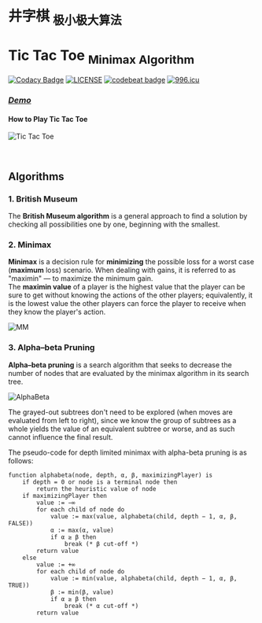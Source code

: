 # 井字棋 <sub>极小极大算法</sub>  
# Tic Tac Toe <sub>Minimax Algorithm</sub>

[![Codacy Badge](https://api.codacy.com/project/badge/Grade/46c74d713b1843eb89332b3769fa2a9a)](https://app.codacy.com/manual/bugstop/tic-tac-toe-ai?utm_source=github.com&utm_medium=referral&utm_content=bugstop/tic-tac-toe-ai&utm_campaign=Badge_Grade_Settings)
[![LICENSE](https://img.shields.io/github/license/bugstop/tic-tac-toe-ai)](https://github.com/bugstop/tic-tac-toe-ai) 
[![codebeat badge](https://codebeat.co/badges/afbdb8ea-e3bd-451b-923b-a659a68c5995)](https://codebeat.co/projects/github-com-bugstop-tic-tac-toe-ai-master) 
[![996.icu](https://img.shields.io/badge/link-996.icu-red.svg)](https://996.icu) <br>

### [***Demo***](http://tictactoe.game.demo.bugstop.site/JavaScript/)

#### How to Play Tic Tac Toe

![Tic Tac Toe](https://github.com/bugstop/tic-tac-toe-ai-minimax/blob/master/_readme_image/game.png)

<br>

## Algorithms

### 1. British Museum

The **British Museum algorithm** is a general approach to find a solution by checking all possibilities one by one, beginning with the smallest.

### 2. Minimax

**Minimax** is a decision rule for **minimizing** the possible loss for a worst case (**maximum** loss) scenario. When dealing with gains, it is referred to as "maximin" — to maximize the minimum gain.  
The **maximin value** of a player is the highest value that the player can be sure to get without knowing the actions of the other players; equivalently, it is the lowest value the other players can force the player to receive when they know the player's action.

![MM](https://github.com/bugstop/tic-tac-toe-ai-minimax/blob/master/_readme_image/mm.png)

### 3. Alpha–beta Pruning

**Alpha–beta pruning** is a search algorithm that seeks to decrease the number of nodes that are evaluated by the minimax algorithm in its search tree.

![AlphaBeta](https://github.com/bugstop/tic-tac-toe-ai-minimax/blob/master/_readme_image/ab.png)

The grayed-out subtrees don't need to be explored (when moves are evaluated from left to right), since we know the group of subtrees as a whole yields the value of an equivalent subtree or worse, and as such cannot influence the final result.

The pseudo-code for depth limited minimax with alpha-beta pruning is as follows:

```
function alphabeta(node, depth, α, β, maximizingPlayer) is
    if depth = 0 or node is a terminal node then
        return the heuristic value of node
    if maximizingPlayer then
        value := −∞
        for each child of node do
            value := max(value, alphabeta(child, depth − 1, α, β, FALSE))
            α := max(α, value)
            if α ≥ β then
                break (* β cut-off *)
        return value
    else
        value := +∞
        for each child of node do
            value := min(value, alphabeta(child, depth − 1, α, β, TRUE))
            β := min(β, value)
            if α ≥ β then
                break (* α cut-off *)
        return value
```
